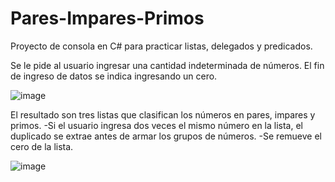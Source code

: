 # Pares-Impares-Primos
Proyecto  de consola en C# para practicar listas, delegados y predicados. 

Se le pide al usuario ingresar una cantidad indeterminada de números. El fin de ingreso de datos se indica ingresando un cero. 

![image](https://user-images.githubusercontent.com/71615110/106277750-58979b80-6218-11eb-93a3-87b88e4000e9.png) 

El resultado son tres listas que clasifican los números en pares, impares y primos. 
-Si el usuario ingresa dos veces el mismo número en la lista, el duplicado se extrae antes de armar los grupos de números. 
-Se remueve el cero de la lista. 

![image](https://user-images.githubusercontent.com/71615110/106278061-cb087b80-6218-11eb-83e5-66aa972869ea.png)
